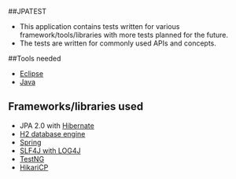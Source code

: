 ##JPATEST
* This application contains tests written for various framework/tools/libraries with more tests planned for the future.
* The tests are written for commonly used APIs and concepts.

##Tools needed
* [Eclipse](https://eclipse.org/downloads/)
* [Java](http://www.oracle.com/technetwork/java/javase/downloads/index.html)

## Frameworks/libraries used
* JPA 2.0 with [Hibernate](http://hibernate.org/orm/)
* [H2 database engine](http://www.h2database.com/html/main.html)
* [Spring](http://docs.spring.io/spring/docs/current/spring-framework-reference/htmlsingle/) 
* [SLF4J with LOG4J](http://www.slf4j.org/manual.html)
* [TestNG](http://testng.org/doc/index.html)
* [HikariCP](https://brettwooldridge.github.io/HikariCP/)
